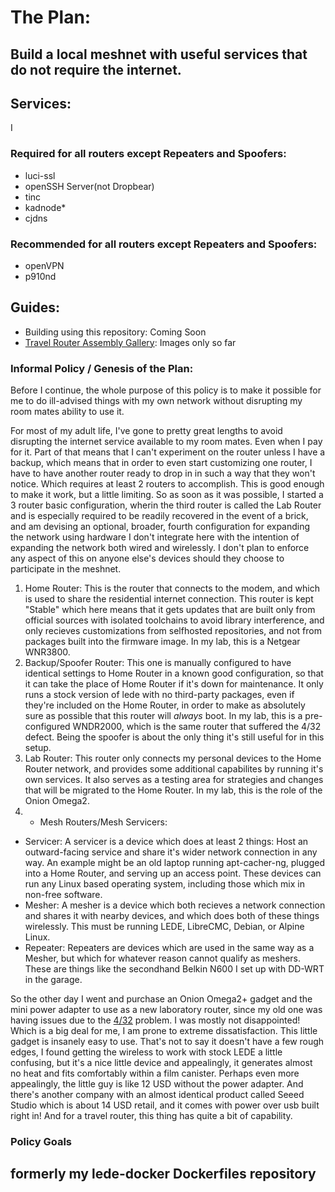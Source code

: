 # The Plan:

## Build a local meshnet with useful services that do not require the internet.

## Services:

I

### Required for all routers except Repeaters and Spoofers:

  * luci-ssl
  * openSSH Server(not Dropbear)
  * tinc
  * kadnode*
  * cjdns

### Recommended for all routers except Repeaters and Spoofers:

  * openVPN
  * p910nd

## Guides:

  * Building using this repository: Coming Soon
  * [Travel Router Assembly Gallery](https://github.com/eyedeekay/lede-docker/blob/master/Pages/ASSEMBLY_OMEGA2P.md): Images only so far

### Informal Policy / Genesis of the Plan:

Before I continue, the whole purpose of this policy is to make it possible for
me to do ill-advised things with my own network without disrupting my room mates
ability to use it.

For most of my adult life, I've gone to pretty great lengths to avoid disrupting
the internet service available to my room mates. Even when I pay for it. Part of
that means that I can't experiment on the router unless I have a backup, which
means that in order to even start customizing one router, I have to have another
router ready to drop in in such a way that they won't notice. Which requires at
least 2 routers to accomplish. This is good enough to make it work, but a little
limiting. So as soon as it was possible, I started a 3 router basic
configuration, wherin the third router is called the Lab Router and is
especially required to be readily recovered in the event of a brick, and am
devising an optional, broader, fourth configuration for expanding the network
using hardware I don't integrate here with the intention of expanding the
network both wired and wirelessly. I don't plan to enforce any aspect of this
on anyone else's devices should they choose to participate in the meshnet.

  1. Home Router: This is the router that connects to the modem, and which
  is used to share the residential internet connection. This router is kept
  "Stable" which here means that it gets updates that are built only from
  official sources with isolated toolchains to avoid library interference, and
  only recieves customizations from selfhosted repositories, and not from
  packages built into the firmware image. In my lab, this is a Netgear WNR3800.
  2. Backup/Spoofer Router: This one is manually configured to have identical
  settings to Home Router in a known good configuration, so that it can take the
  place of Home Router if it's down for maintenance. It only runs a stock
  version of lede with no third-party packages, even if they're included on the
  Home Router, in order to make as absolutely sure as possible that this router
  will *always* boot. In my lab, this is a pre-configured WNDR2000, which is
  the same router that suffered the 4/32 defect. Being the spoofer is about the
  only thing it's still useful for in this setup.
  3. Lab Router: This router only connects my personal devices to the Home
  Router network, and provides some additional capabilites by running it's own
  services. It also serves as a testing area for strategies and changes that
  will be migrated to the Home Router. In my lab, this is the role of the Onion
  Omega2.
  4. + Mesh Routers/Mesh Servicers:
   * Servicer: A servicer is a device which does at least 2 things: Host an
    outward-facing service and share it's wider network connection in any way.
    An example might be an old laptop running apt-cacher-ng, plugged into a Home
    Router, and serving up an access point. These devices can run any Linux
    based operating system, including those which mix in non-free software.
   * Mesher: A mesher is a device which both recieves a network connection and
    shares it with nearby devices, and which does both of these things
    wirelessly. This must be running LEDE, LibreCMC, Debian, or Alpine Linux.
   * Repeater: Repeaters are devices which are used in the same way as a Mesher,
    but which for whatever reason cannot qualify as meshers. These are things
    like the secondhand Belkin N600 I set up with DD-WRT in the garage.

So the other day I went and purchase an Onion Omega2+ gadget and the mini power
adapter to use as a new laboratory router, since my old one was having issues
due to the [4/32](https://lede-project.org/meta/infobox/432_warning) problem. I
was mostly not disappointed! Which is a big deal for me, I am prone to extreme
dissatisfaction. This little gadget is insanely easy to use. That's not to say
it doesn't have a few rough edges, I found getting the wireless to work with
stock LEDE a little confusing, but it's a nice little device and appealingly,
it generates almost no heat and fits comfortably within a film canister. Perhaps
even more appealingly, the little guy is like 12 USD without the power adapter.
And there's another company with an almost identical product called Seeed Studio
which is about 14 USD retail, and it comes with power over usb built right in!
And for a travel router, this thing has quite a bit of capability.

### Policy Goals



## formerly my lede-docker Dockerfiles repository

